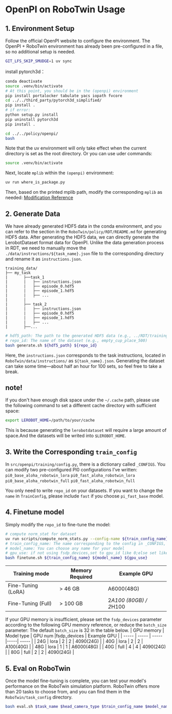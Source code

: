 # OpenPI on RoboTwin Usage
## 1. Environment Setup
   
Follow the official OpenPI website to configure the environment. The OpenPI + RoboTwin environment has already been pre-configured in a file, so no additional setup is needed.

```bash
GIT_LFS_SKIP_SMUDGE=1 uv sync
```
install pytorch3d：
```bash
conda deactivate
source .venv/bin/activate
# At this point, you should be in the (openpi) environment
pip install portalocker tabulate yacs iopath fvcore
cd ../../third_party/pytorch3d_simplified/
pip install .
# if error:
python setup.py install
pip uninstall pytorch3d
pip install .

cd ../../policy/openpi/
bash
```
Note that the uv environment will only take effect when the current directory is set as the root directory.
Or you can use uder commands:
```bash
source .venv/bin/activate
```

Next, locate `mplib` within the `(openpi)` environment:
```bash
uv run where_is_package.py
```
Then, based on the printed mplib path, modify the corresponding `mplib` as needed:
[Modification Reference](https://github.com/TianxingChen/RoboTwin/blob/main/INSTALLATION.md)

## 2. Generate Data

We have already generated HDF5 data in the conda environment, and you can refer to the section in the `RoboTwin/policy/RDT/README.md` for generating HDF5 data.
After generating the HDF5 data, we can directly generate the LerobotDataset format data for OpenPI.
Unlike the data generation process in RDT, we need to manually move the `./data/instructions/${task_name}.json` file to the corresponding directory and rename it as `instructions.json`.
```
training_data/  
├── my_task
|       ├──task_1
|       |   ├── instructions.json  
|       |   ├── episode_0.hdf5  
|       |   ├── episode_1.hdf5  
|       |   ├── ...  
|       |
|       ├── task_2
|       |   ├── instructions.json  
|       |   ├── episode_0.hdf5  
|       |   ├── episode_1.hdf5  
|       |   ├── ...  
|       ├──...
```

```bash
# hdf5_path: The path to the generated HDF5 data (e.g., ../RDT/training_data/empty_cup_place_500_hdf5/)
# repo_id: The name of the dataset (e.g., empty_cup_place_500)
bash generate.sh ${hdf5_path} ${repo_id}
```

Here, the `instructions.json` corresponds to the task instructions, located in `RoboTwin/data/instructions/` as `${task_name}.json`.
Generating the dataset can take some time—about half an hour for 100 sets, so feel free to take a break.

## note!
If you don't have enough disk space under the `~/.cache` path, please use the following command to set a different cache directory with sufficient space:
```bash
export LEROBOT_HOME=/path/to/your/cache
```

This is because generating the `lerobotdataset` will require a large amount of space.And the datasets will be writed into `$LEROBOT_HOME`.

## 3. Write the Corresponding `train_config`
In `src/openpi/training/config.py`, there is a dictionary called `_CONFIGS`. You can modify two pre-configured PI0 configurations I’ve written:
`pi0_base_aloha_robotwin_lora` 
`pi0_fast_aloha_robotwin_lora`
`pi0_base_aloha_robotwin_full`
`pi0_fast_aloha_robotwin_full`

You only need to write `repo_id`  on your datasets.
If you want to change the `name` in `TrainConfig`, please include `fast` if you choose `pi_fast_base` model.

## 4. Finetune model
Simply modify the `repo_id` to fine-tune the model:
```bash
# compute norm_stat for dataset
uv run scripts/compute_norm_stats.py --config-name ${train_config_name}
# train_config_name: The name corresponding to the config in _CONFIGS, such as pi0_base_aloha_full
# model_name: You can choose any name for your model
# gpu_use: if not using fsdp_devices,set to gpu_id like 0;else set like 0,1,2,3
bash finetune.sh ${train_config_name} ${model_name} ${gpu_use}
```
| Training mode | Memory Required | Example GPU        |
| ------------------ | --------------- | ------------------ |
| Fine-Tuning (LoRA) | > 46 GB       | A6000(48G)           |
| Fine-Tuning (Full) | > 100 GB         | 2*A100 (80GB) / 2*H100 |

If your GPU memory is insufficient, please set the `fsdp_devices` parameter according to the following GPU memory reference, or reduce the `batch_size` parameter:
The default `batch_size` is 32 in the table below.
| GPU memory | Model type | GPU num |fsdp_devices | Example GPU |
| ----- | ----- | ----- |-----| ----- |
|  24G | lora | 2 | 2 | 4090(24G)  |
|  40G | lora | 2 | 2 | A100(40G)  |
|  48G | lora | 1 | 1 | A6000(48G) |
|  40G | full | 4 | 4 | 4090(24G)  |
|  80G | full | 2 | 2 | 4090(24G)  |

## 5. Eval on RoboTwin
   
Once the model fine-tuning is complete, you can test your model's performance on the RoboTwin simulation platform. RoboTwin offers more than 20 tasks to choose from, and you can find them in the `RoboTwin/task_config` directory.

```bash
bash eval.sh $task_name $head_camera_type $train_config_name $model_name $checkpoint_id $seed $gpu_id
```